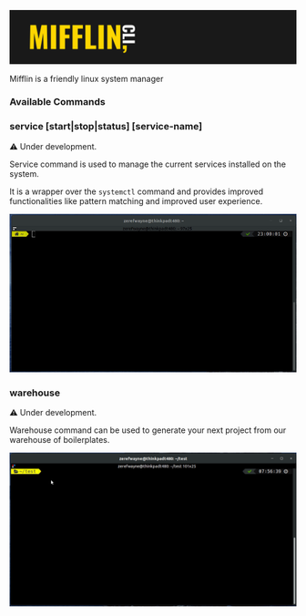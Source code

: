 ![](.github/screenshots/banner.png)

Mifflin is a friendly linux system manager

### Available Commands

### service [start|stop|status] [service-name]

:warning: Under development.

Service command is used to manage the current services installed on the system.

It is a wrapper over the ```systemctl``` command and provides improved functionalities like pattern matching and improved user experience.

![Service Command Example](.github/screenshots/service_demo_v1.gif)

### warehouse

:warning: Under development.

Warehouse command can be used to generate your next project from our warehouse of boilerplates.

![Warehouse Command Example](.github/screenshots/warehouse_v0.gif)
